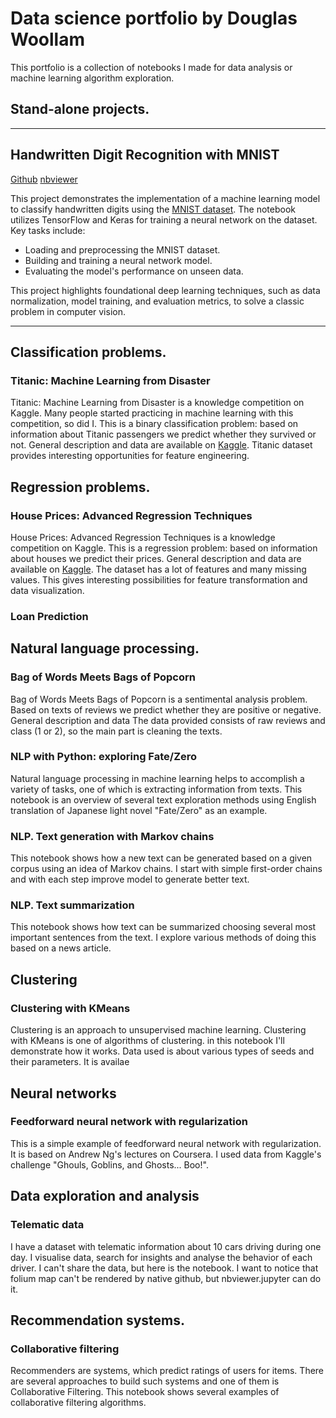 # Data science portfolio by Douglas Woollam

This portfolio is a collection of notebooks I made for data analysis or machine learning algorithm exploration.

## Stand-alone projects.

---

## Handwritten Digit Recognition with MNIST

[Github](https://github.com/AirDoogle/data_science_portfolio/blob/main/ml_handwritten_digit_recognition.ipynb) [nbviewer](https://nbviewer.org/github/AirDoogle/data_science_portfolio/blob/main/ml_handwritten_digit_recognition.ipynb)

This project demonstrates the implementation of a machine learning model to classify handwritten digits using the [MNIST dataset](https://en.wikipedia.org/wiki/MNIST_database). The notebook utilizes TensorFlow and Keras for training a neural network on the dataset. Key tasks include:

- Loading and preprocessing the MNIST dataset.
- Building and training a neural network model.
- Evaluating the model's performance on unseen data.

This project highlights foundational deep learning techniques, such as data normalization, model training, and evaluation metrics, to solve a classic problem in computer vision.

--- 

## Classification problems.

### Titanic: Machine Learning from Disaster



Titanic: Machine Learning from Disaster is a knowledge competition on Kaggle. Many people started practicing in machine learning with this competition, so did I. This is a binary classification problem: based on information about Titanic passengers we predict whether they survived or not. General description and data are available on [Kaggle](https://www.kaggle.com/c/titanic).
Titanic dataset provides interesting opportunities for feature engineering.


## Regression problems.

### House Prices: Advanced Regression Techniques

House Prices: Advanced Regression Techniques is a knowledge competition on Kaggle. This is a regression problem: based on information about houses we predict their prices. General description and data are available on [Kaggle](https://www.kaggle.com/c/house-prices-advanced-regression-techniques).
The dataset has a lot of features and many missing values. This gives interesting possibilities for feature transformation and data visualization.

### Loan Prediction



## Natural language processing.

### Bag of Words Meets Bags of Popcorn


Bag of Words Meets Bags of Popcorn is a sentimental analysis problem. Based on texts of reviews we predict whether they are positive or negative. General description and data
The data provided consists of raw reviews and class (1 or 2), so the main part is cleaning the texts.

### NLP with Python: exploring Fate/Zero

Natural language processing in machine learning helps to accomplish a variety of tasks, one of which is extracting information from texts. This notebook is an overview of several text exploration methods using English translation of Japanese light novel "Fate/Zero" as an example.

### NLP. Text generation with Markov chains


This notebook shows how a new text can be generated based on a given corpus using an idea of Markov chains. I start with simple first-order chains and with each step improve model to generate better text.

### NLP. Text summarization


This notebook shows how text can be summarized choosing several most important sentences from the text. I explore various methods of doing this based on a news article.

## Clustering

### Clustering with KMeans


Clustering is an approach to unsupervised machine learning. Clustering with KMeans is one of algorithms of clustering. in this notebook I'll demonstrate how it works. Data used is about various types of seeds and their parameters. It is availae
## Neural networks

### Feedforward neural network with regularization


This is a simple example of feedforward neural network with regularization. It is based on Andrew Ng's lectures on Coursera. I used data from Kaggle's challenge "Ghouls, Goblins, and Ghosts... Boo!".

## Data exploration and analysis

### Telematic data

I have a dataset with telematic information about 10 cars driving during one day. I visualise data, search for insights and analyse the behavior of each driver. I can't share the data, but here is the notebook. I want to notice that folium map can't be rendered by native github, but nbviewer.jupyter can do it.

## Recommendation systems.

### Collaborative filtering


Recommenders are systems, which predict ratings of users for items. There are several approaches to build such systems and one of them is Collaborative Filtering. 
This notebook shows several examples of collaborative filtering algorithms.
